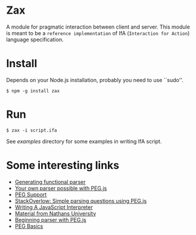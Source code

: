 # Zax

A module for pragmatic interaction between client and server. This module is meant to be a ``reference implementation`` of IfA (``Interaction for Action``) language specification.

# Install

Depends on your Node.js installation, probably you need to use ``sudo''.

```
$ npm -g install zax
```

# Run

```
$ zax -i script.ifa
```

See *examples* directory for some examples in writing IfA script.

# Some interesting links
*	[Generating functional parser](http://shamansir.github.io/blog/articles/generating-functional-parsers/)
*	[Your own parser possible with PEG.js](https://www.learnosity.com/blog/2014/10/your-own-parser-possible-with-peg-js/)
*	[PEG Support](http://www.codeproject.com/Articles/29713/Parsing-Expression-Grammar-Support-for-C-Part)
*	[StackOverlow: Simple parsing questions using PEG.js](http://stackoverflow.com/questions/3612836/simple-parsing-questions-using-peg-js)
*	[Writing A JavaScript Interpreter](http://sergimansilla.com/blog/writing-a-javascript-interpreter-for-dbn-using-canvas-I/)
*	[Material from Nathans University](http://nathansuniversity.com/)
*	[Beginning parser with PEG.js](https://coderwall.com/p/316gba/beginning-parsers-with-peg-js)
*	[PEG Basics](https://github.com/PhilippeSigaud/Pegged/wiki/PEG-Basics)
